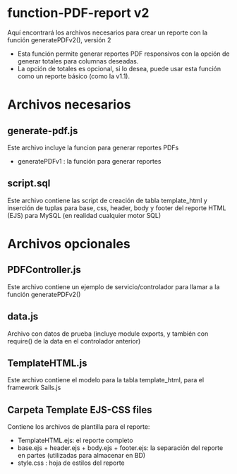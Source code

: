 # function-PDF-report v2
Aquí encontrará los archivos necesarios para crear un reporte con la función generatePDFv2(), versión 2
- Esta función permite generar reportes PDF responsivos con la opción de generar totales para columnas deseadas.
- La opción de totales es opcional, si lo desea, puede usar esta función como un reporte básico (como la v1.1).

# Archivos necesarios

## generate-pdf.js
Este archivo incluye la funcion para generar reportes PDFs
- generatePDFv1 : la función para generar reportes

## script.sql
Este archivo contiene las script de creación de tabla template_html y inserción de tuplas para base, css, header, body y footer del reporte HTML (EJS) para MySQL (en realidad cualquier motor SQL)

# Archivos opcionales

## PDFController.js
Este archivo contiene un ejemplo de servicio/controlador para llamar a la función generatePDFv2()

## data.js
Archivo con datos de prueba (incluye module exports, y también con require() de la data en el controlador anterior)

## TemplateHTML.js
Este archivo contiene el modelo para la tabla template_html, para el framework Sails.js

## Carpeta Template EJS-CSS files
Contiene los archivos de plantilla para el reporte:
- TemplateHTML.ejs: el reporte completo
- base.ejs + header.ejs + body.ejs + footer.ejs: la separación del reporte en partes (utilizadas para almacenar en BD)
- style.css : hoja de estilos del reporte

